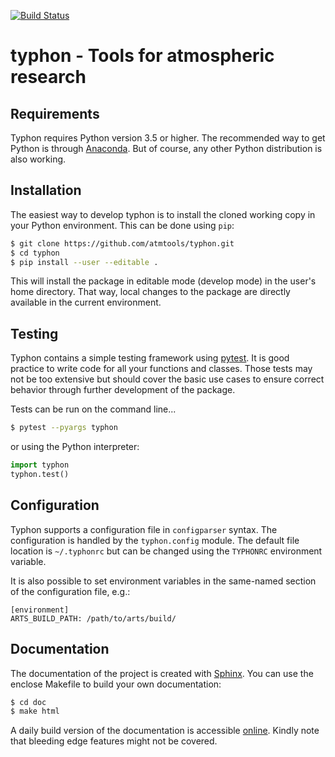 [![Build Status](https://travis-ci.org/atmtools/typhon.svg?branch=master)](https://travis-ci.org/atmtools/typhon)

# typhon - Tools for atmospheric research

## Requirements
Typhon requires Python version 3.5 or higher. The recommended way to get Python
is through [Anaconda]. But of course, any other Python distribution is also
working.

## Installation
The easiest way to develop typhon is to install the cloned working copy in your
Python environment. This can be done using ``pip``:
```bash
$ git clone https://github.com/atmtools/typhon.git
$ cd typhon
$ pip install --user --editable .
```

This will install the package in editable mode (develop mode) in the user's
home directory. That way, local changes to the package are directly available
in the current environment.

## Testing
Typhon contains a simple testing framework using [pytest]. It is good
practice to write code for all your functions and classes. Those tests may not
be too extensive but should cover the basic use cases to ensure correct
behavior through further development of the package.

Tests can be run on the command line...
```bash
$ pytest --pyargs typhon
```
or using the Python interpreter:
```python
import typhon
typhon.test()
```

## Configuration
Typhon supports a configuration file in ``configparser`` syntax. The
configuration is handled by the ``typhon.config`` module. The default file
location is ``~/.typhonrc`` but can be changed using the ``TYPHONRC``
environment variable.

It is also possible to set environment variables in the same-named
section of the configuration file, e.g.:
```
[environment]
ARTS_BUILD_PATH: /path/to/arts/build/
```

## Documentation
The documentation of the project is created with [Sphinx]. You can use the
enclose Makefile to build your own documentation:
```bash
$ cd doc
$ make html
```

A daily build version of the documentation is accessible
[online](http://radiativetransfer.org/misc/typhon/doc-trunk).
Kindly note that bleeding edge features might not be covered.

[Sphinx]: http://www.sphinx-doc.org
[Anaconda]: https://www.continuum.io/downloads
[pytest]: https://docs.pytest.org/
